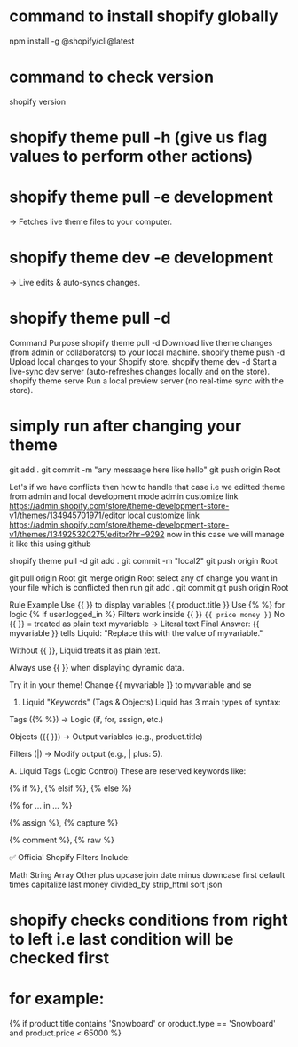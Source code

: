 # command to install shopify globally

npm install -g @shopify/cli@latest

# command to check version

shopify version

# shopify theme pull -h (give us flag values to perform other actions)

# shopify theme pull -e development

→ Fetches live theme files to your computer.

# shopify theme dev -e development

→ Live edits & auto-syncs changes.

# shopify theme pull -d

Command Purpose
shopify theme pull -d Download live theme changes (from admin or collaborators) to your local machine.
shopify theme push -d Upload local changes to your Shopify store.
shopify theme dev -d Start a live-sync dev server (auto-refreshes changes locally and on the store).
shopify theme serve Run a local preview server (no real-time sync with the store).

# simply run after changing your theme

git add .
git commit -m "any messaage here like hello"
git push origin Root

Let's if we have conflicts then how to handle that case
i.e we editted theme from admin and local development mode
admin customize link
https://admin.shopify.com/store/theme-development-store-v1/themes/134945701971/editor
local customize link
https://admin.shopify.com/store/theme-development-store-v1/themes/134925320275/editor?hr=9292
now in this case we will manage it like this using github

shopify theme pull -d
git add .
git commit -m "local2"
git push origin Root

<!-- above will say there is a conflict -->

git pull origin Root
git merge origin Root
select any of change you want in your file which is conflicted
then run
git add .
git commit
git push origin Root

<!-- rule for variable in liquid -->

Rule Example
Use {{ }} to display variables {{ product.title }}
Use {% %} for logic {% if user.logged_in %}
Filters work inside {{ }} `{{ price	money }}`
No {{ }} = treated as plain text myvariable → Literal text
Final Answer:
{{ myvariable }} tells Liquid: "Replace this with the value of myvariable."

Without {{ }}, Liquid treats it as plain text.

Always use {{ }} when displaying dynamic data.

Try it in your theme! Change {{ myvariable }} to myvariable and se
1. Liquid "Keywords" (Tags & Objects)
Liquid has 3 main types of syntax:

Tags ({% %}) → Logic (if, for, assign, etc.)

Objects ({{ }}) → Output variables (e.g., product.title)

Filters (|) → Modify output (e.g., | plus: 5).

A. Liquid Tags (Logic Control)
These are reserved keywords like:

{% if %}, {% elsif %}, {% else %}

{% for ... in ... %}

{% assign %}, {% capture %}

{% comment %}, {% raw %}

✅ Official Shopify Filters Include:

Math	String	Array	Other
plus	upcase	join	date
minus	downcase	first	default
times	capitalize	last	money
divided_by	strip_html	sort	json
 
 # shopify checks conditions from right to left i.e last condition will be checked first 
 # for example: 

 {% if product.title contains 'Snowboard' or oroduct.type == 'Snowboard' and product.price < 65000 %}
